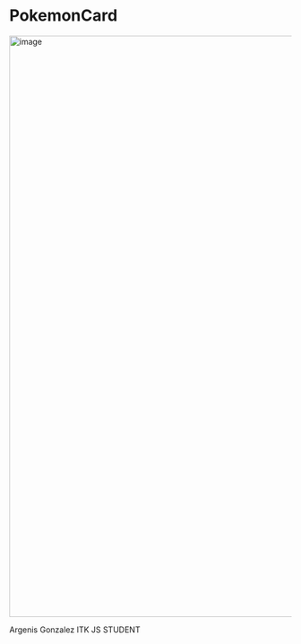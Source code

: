 # PokemonCard

<img width="1037" alt="image" src="https://user-images.githubusercontent.com/113387032/192371177-5eece78d-ce15-4a57-93f0-76e945d18cfb.png">



Argenis Gonzalez
ITK JS STUDENT

